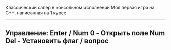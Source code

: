 Классический сапер в консольном исполнении
Моя первая игра на C++, написанная на 1 курсе

-----------------------------------------------
Управление:
  Enter / Num 0 - Открыть поле
  Num Del     -   Установить флаг / вопрос
-----------------------------------------------
